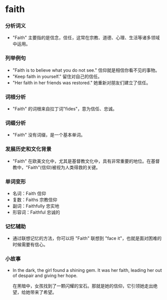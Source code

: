 # faith

### 分析词义

  

*   "Faith" 主要指的是信念，信任，这常在宗教、道德、心理、生活等诸多领域中运用。

  

### 列举例句

  

*   "Faith is to believe what you do not see." 信仰就是相信你看不见的事物。
*   "Keep faith in yourself." 留住对自己的信任。
*   "Her faith in her friends was restored." 她重新对朋友们建立了信任。

  

### 词根分析

  

*   "Faith" 的词根来自拉丁词"fides"，意为信任、忠诚。

  

### 词缀分析

  

*   "Faith" 没有词缀，是一个基本单词。

  

### 发展历史和文化背景

  

*   "Faith" 在欧美文化中，尤其是基督教文化中，具有非常重要的地位。在基督教中，"Faith"(信仰)被视为人类得救的关键。

  

### 单词变形

  

*   名词：Faith 信仰
*   复数：Faiths 宗教信仰
*   副词：Faithfully 忠实地
*   形容词：Faithful 忠诚的

  

### 记忆辅助

  

*   通过联想记忆的方法，你可以将 "Faith" 联想到 "face it"，也就是面对困难的时候需要有信心。

  

### 小故事

  

*   In the dark, the girl found a shining gem. It was her faith, leading her out of despair and giving her hope.
    
      
    
    在黑暗中，女孩找到了一颗闪耀的宝石。那就是她的信仰，它引领她走出绝望，给她带来了希望。
